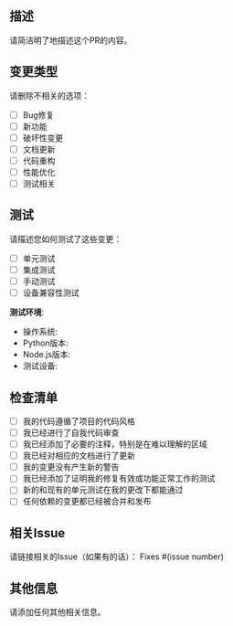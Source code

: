## 描述
请简洁明了地描述这个PR的内容。

## 变更类型
请删除不相关的选项：
- [ ] Bug修复
- [ ] 新功能
- [ ] 破坏性变更
- [ ] 文档更新
- [ ] 代码重构
- [ ] 性能优化
- [ ] 测试相关

## 测试
请描述您如何测试了这些变更：
- [ ] 单元测试
- [ ] 集成测试
- [ ] 手动测试
- [ ] 设备兼容性测试

**测试环境**:
- 操作系统: 
- Python版本: 
- Node.js版本: 
- 测试设备: 

## 检查清单
- [ ] 我的代码遵循了项目的代码风格
- [ ] 我已经进行了自我代码审查
- [ ] 我已经添加了必要的注释，特别是在难以理解的区域
- [ ] 我已经对相应的文档进行了更新
- [ ] 我的变更没有产生新的警告
- [ ] 我已经添加了证明我的修复有效或功能正常工作的测试
- [ ] 新的和现有的单元测试在我的更改下都能通过
- [ ] 任何依赖的变更都已经被合并和发布

## 相关Issue
请链接相关的Issue（如果有的话）：
Fixes #(issue number)

## 其他信息
请添加任何其他相关信息。
